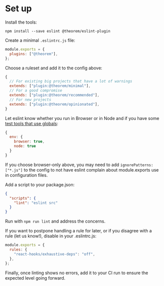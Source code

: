 # Set up

Install the tools:

```
npm install --save eslint @theorem/eslint-plugin
```

Create a minimal `.eslintrc.js` file:

```js
module.exports = {
  plugins: ["@theorem"],
};
```

Choose a ruleset and add it to the config above:

```js
{
  // For existing big projects that have a lot of warnings
  extends: ["plugin:@theorem/minimal"],
  // For a good compromise
  extends: ["plugin:@theorem/recommended"],
  // For new projects
  extends: ["plugin:@theorem/opinionated"],
}
```

Let eslint know whether you run in Browser or in Node and if you have some [test tools that use globals](https://eslint.org/docs/user-guide/configuring#specifying-environments):

```js
{
  env: {
    browser: true,
    node: true
  }
}
```

If you choose browser-only above, you may need to add `ignorePatterns: ["*.js"]` to the config to not have eslint complain about module.exports use in configuration files.

Add a script to your package.json:

```json
{
  "scripts": {
    "lint": "eslint src"
  }
}
```

Run with `npm run lint` and address the concerns.

If you want to postpone handling a rule for later, or if you disagree with a rule (let us know!), disable in your .eslintrc.js:

```js
module.exports = {
  rules: {
    "react-hooks/exhaustive-deps": "off",
  },
};
```

Finally, once linting shows no errors, add it to your CI run to ensure the expected level going forward.
